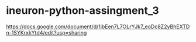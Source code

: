 # ineuron-python-assingment_3
https://docs.google.com/document/d/1jbEen7L7OLrYJk7_eoDc8Z2yBhEXTDn-1SYKrxkYtd4/edit?usp=sharing
